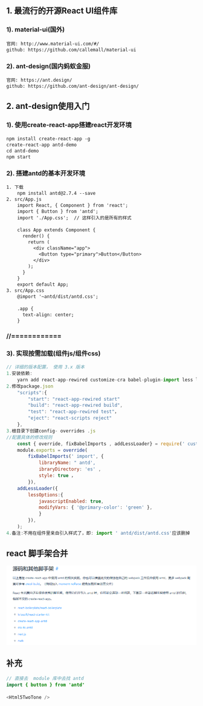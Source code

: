 ## 1. 最流行的开源React UI组件库

### 1). material-ui(国外)

	官网: http://www.material-ui.com/#/
	github: https://github.com/callemall/material-ui

### 2). ant-design(国内蚂蚁金服)

	官网: https://ant.design/
	github: https://github.com/ant-design/ant-design/

## 2. ant-design使用入门

### 1). 使用create-react-app搭建react开发环境

	npm install create-react-app -g
	create-react-app antd-demo
	cd antd-demo
	npm start

### 2). 搭建antd的基本开发环境

	1. 下载
		npm install antd@2.7.4 --save
	2. src/App.js
	    import React, { Component } from 'react';
	    import { Button } from 'antd';
	    import './App.css';  // 这样引入的是所有的样式
	    
	    class App extends Component {
	      render() {
	        return (
	          <div className="app">
	            <Button type="primary">Button</Button>
	          </div>
	        );
	      }
	    }
		export default App;
	3. src/App.css
	    @import '~antd/dist/antd.css';
	    
	    .app {
	      text-align: center;
	    }

### //============

### 3). 实现按需加载(组件js/组件css)

```js
// 详细的版本配置， 使用 3.x 版本
1.安装依赖: 
	yarn add react-app-rewired customize-cra babel-plugin-import less less-loader
2.修改package.json
    "scripts":{
        "start": "react-app-rewired start"
        "build": "react-app-rewired build",
        "test": "react-app-rewired test"，
        "eject": "react-scripts reject"
    },
3.根目录下创建config- overrides .js
//配置具体的修改规则
    const { override, fixBabelImports , addLessLoader} = require(' customize-cra');
    module.exports = override(
        fixBabelImports(' import', {
            libraryName: " antd',
            ibraryDirectory: 'es' ,
            style: true ，
        }),
    addLessLoader({
        lessOptions:{
            javascriptEnabled: true,
            modifyVars: { '@primary-color': 'green' },
            }
        }),
    );
4.备注:不用在组件里亲自引入样式了，即: import ' antd/dist/antd.css'应该删掉

```

## react 脚手架合并

![image-20210702142527493](image-20210702142527493.png)

## 补充

```java
// 直接去  module 库中去找 antd
import { button } from 'antd'
    
<Html5TwoTone />    
```

